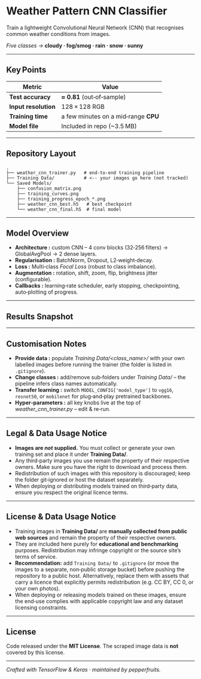 # Weather Pattern CNN Classifier

Train a lightweight Convolutional Neural Network (CNN) that recognises common weather conditions from images.

*Five classes →* **cloudy · fog/smog · rain · snow · sunny**

---

## Key Points

| Metric               | Value                                |
| -------------------- | ------------------------------------ |
| **Test accuracy**    | **≈ 0.81** (out‑of‑sample)           |
| **Input resolution** | 128 × 128 RGB                        |
| **Training time**    | a few minutes on a mid‑range **CPU** |
| **Model file**       | Included in repo (\~3.5 MB)          |

---

## Repository Layout

```
.
├── weather_cnn_trainer.py   # end‑to‑end training pipeline
├── Training Data/           # <‑‑ your images go here (not tracked)
└── Saved Models/
    ├── confusion_matrix.png
    ├── training_curves.png
    ├── training_progress_epoch_*.png
    ├── weather_cnn_best.h5   # best checkpoint
    └── weather_cnn_final.h5  # final model
```

---

## Model Overview

- **Architecture :** custom CNN – 4 conv blocks (32‑256 filters) → GlobalAvgPool → 2 dense layers.
- **Regularisation :** BatchNorm, Dropout, L2‑weight‑decay.
- **Loss :** Multi‑class *Focal Loss* (robust to class imbalance).
- **Augmentation :** rotation, shift, zoom, flip, brightness jitter (configurable).
- **Callbacks :** learning‑rate scheduler, early stopping, checkpointing, auto‑plotting of progress.

---

## Results Snapshot

---

## Customisation Notes

- **Provide data :** populate *Training Data/\<class\_name>/* with your own labelled images before running the trainer (the folder is listed in `.gitignore`).
- **Change classes :** add/remove sub‑folders under *Training Data/* – the pipeline infers class names automatically.
- **Transfer learning :** switch `MODEL_CONFIG['model_type']` to `vgg16`, `resnet50`, or `mobilenet` for plug‑and‑play pretrained backbones.
- **Hyper‑parameters :** all key knobs live at the top of *weather\_cnn\_trainer.py* – edit & re‑run.

---

## Legal & Data Usage Notice

- **Images are *****not***** supplied.** You must collect or generate your own training set and place it under **Training Data/**.
- Any third‑party images you use remain the property of their respective owners. Make sure you have the right to download and process them.
- Redistribution of such images with this repository is discouraged; keep the folder git‑ignored or host the dataset separately.
- When deploying or distributing models trained on third‑party data, ensure you respect the original licence terms.

---

## License & Data Usage Notice

- Training images in **Training Data/** are **manually collected from public web sources** and remain the property of their respective owners.
- They are included here purely for **educational and benchmarking** purposes. Redistribution may infringe copyright or the source site’s terms of service.
- **Recommendation:** add `Training Data/` to `.gitignore` (or move the images to a separate, non‑public storage bucket) before pushing the repository to a public host. Alternatively, replace them with assets that carry a licence that explicitly permits redistribution (e.g. CC BY, CC 0, or your own photos).
- When deploying or releasing models trained on these images, ensure the end‑use complies with applicable copyright law and any dataset licensing constraints.

---

## License

Code released under the **MIT License**. The scraped image data is **not** covered by this license.

---

*Crafted with TensorFlow & Keras · maintained by pepperfruits.*

